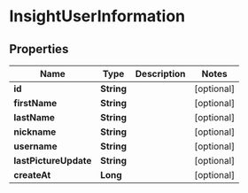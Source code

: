 

# InsightUserInformation


## Properties

| Name | Type | Description | Notes |
|------------ | ------------- | ------------- | -------------|
|**id** | **String** |  |  [optional] |
|**firstName** | **String** |  |  [optional] |
|**lastName** | **String** |  |  [optional] |
|**nickname** | **String** |  |  [optional] |
|**username** | **String** |  |  [optional] |
|**lastPictureUpdate** | **String** |  |  [optional] |
|**createAt** | **Long** |  |  [optional] |



